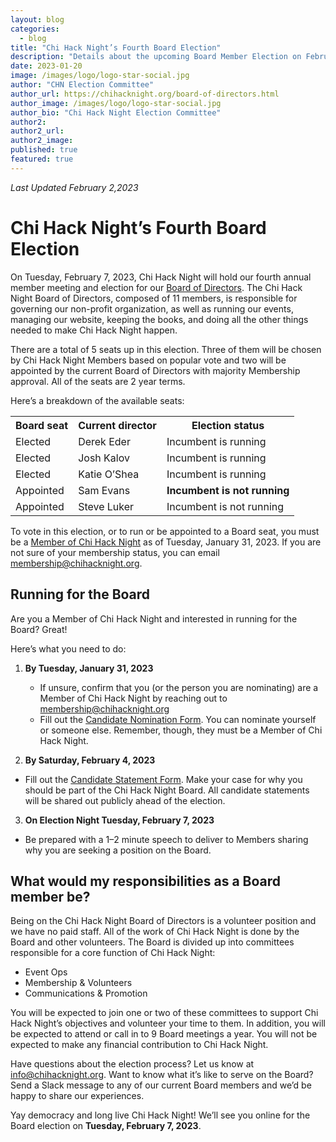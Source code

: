 ```yaml
---
layout: blog
categories: 
  - blog
title: "Chi Hack Night’s Fourth Board Election"
description: "Details about the upcoming Board Member Election on February 7, 2023. Info about who is seeking reelection and how members can run for the board is detailed within."
date: 2023-01-20
image: /images/logo/logo-star-social.jpg
author: "CHN Election Committee"
author_url: https://chihacknight.org/board-of-directors.html
author_image: /images/logo/logo-star-social.jpg
author_bio: "Chi Hack Night Election Committee"
author2: 
author2_url:
author2_image: 
published: true
featured: true
---
```

_Last Updated February 2,2023_

# Chi Hack Night’s Fourth Board Election

On Tuesday, February 7, 2023, Chi Hack Night will hold our fourth annual member meeting and election for our [Board of Directors](https://chihacknight.org/board-of-directors.html). The Chi Hack Night Board of Directors, composed of 11 members, is responsible for governing our non-profit organization, as well as running our events, managing our website, keeping the books, and doing all the other things needed to make Chi Hack Night happen.

There are a total of 5 seats up in this election. Three of them will be chosen by Chi Hack Night Members based on popular vote and two will be appointed by the current Board of Directors with majority Membership approval. All of the seats are 2 year terms.

Here’s a breakdown of the available seats:
<table class='table table-bordered'>
  <tr>
   <th><strong>Board seat</strong>
   </th>
   <th><strong>Current director</strong>
   </th>
   <th><strong>Election status</strong>
   </th>
  </tr>
  <tr>
   <td>Elected
   </td>
   <td>Derek Eder
   </td>
   <td>Incumbent is running
   </td>
  </tr>
  <tr>
   <td>Elected
   </td>
   <td>Josh Kalov
   </td>
   <td>Incumbent is running
   </td>
  </tr>
  <tr>
   <td>Elected
   </td>
   <td>Katie O’Shea
   </td>
   <td>Incumbent is running
   </td>
  </tr>
  <tr>
   <td>Appointed
   </td>
   <td>Sam Evans
   </td>
   <td><strong>Incumbent is not running</strong>
   </td>
  </tr>
  <tr>
   <td>Appointed
   </td>
   <td>Steve Luker
   </td>
   <td>Incumbent is not running
   </td>
  </tr>
</table>


To vote in this election, or to run or be appointed to a Board seat, you must be a [Member of Chi Hack Night](https://chihacknight.org/membership/application.html) as of Tuesday, January 31, 2023. If you are not sure of your membership status, you can email [membership@chihacknight.org](mailto:membership@chihacknight.org).

## Running for the Board

Are you a Member of Chi Hack Night and interested in running for the Board? Great! 

Here’s what you need to do:
 1. **By Tuesday, January 31, 2023**
    - If unsure, confirm that you (or the person you are nominating) are a Member of Chi Hack Night by reaching out to [membership@chihacknight.org](mailto:membership@chihacknight.org)
    - Fill out the [Candidate Nomination Form](https://docs.google.com/forms/d/e/1FAIpQLSd1-cjECjWSiFSwBPNOuQFCPU0ZxuC8iboMuDx1ld4TxSesJg/viewform). You can nominate yourself or someone else. Remember, though, they must be a Member of Chi Hack Night.

2. **By Saturday, February 4, 2023**
 - Fill out the [Candidate Statement Form](https://docs.google.com/forms/d/e/1FAIpQLSd8Wp_ruitKCMNsm_7jgOQA4r0kTa3aKjThphnk2ji3GnJj1Q/viewform?usp=sf_link). Make your case for why you should be part of the Chi Hack Night Board. All candidate statements will be shared out publicly ahead of the election.

3. **On Election Night Tuesday, February 7, 2023**
 - Be prepared with a 1–2 minute speech to deliver to Members sharing why you are seeking a position on the Board.

## What would my responsibilities as a Board member be?

Being on the Chi Hack Night Board of Directors is a volunteer position and we have no paid staff. All of the work of Chi Hack Night is done by the Board and other volunteers. The Board is divided up into committees responsible for a core function of Chi Hack Night:
- Event Ops 
- Membership & Volunteers
- Communications & Promotion


You will be expected to join one or two of these committees to support Chi Hack Night’s objectives and volunteer your time to them. In addition, you will be expected to attend or call in to 9 Board meetings a year. You will not be expected to make any financial contribution to Chi Hack Night.

Have questions about the election process? Let us know at [info@chihacknight.org](mailto:info@chihacknight.org). Want to know what it’s like to serve on the Board? Send a Slack message to any of our current Board members and we’d be happy to share our experiences.

Yay democracy and long live Chi Hack Night! We’ll see you online for the Board election on **Tuesday, February 7, 2023**.
